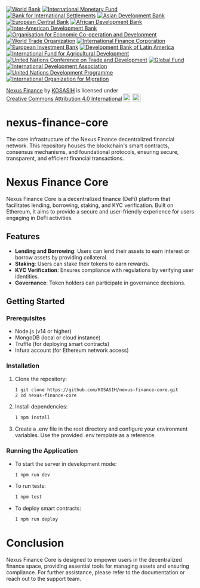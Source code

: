 [![World Bank](https://img.shields.io/badge/World%20Bank-0072B1?style=for-the-badge&logo=worldbank&logoColor=white)](https://www.worldbank.org/)
[![International Monetary Fund](https://img.shields.io/badge/IMF-8B1F3D?style=for-the-badge&logo=imf&logoColor=white)](https://www.imf.org/)
[![Bank for International Settlements](https://img.shields.io/badge/BIS-4B8B3B?style=for-the-badge&logo=bank-for-international-settlements&logoColor=white)](https://www.bis.org/)
[![Asian Development Bank](https://img.shields.io/badge/ADB-0072B1?style=for-the-badge&logo=asian-development-bank&logoColor=white)](https://www.adb.org/)
[![European Central Bank](https://img.shields.io/badge/ECB-003DA5?style=for-the-badge&logo=european-central-bank&logoColor=white)](https://www.ecb.europa.eu/)
[![African Development Bank](https://img.shields.io/badge/AfDB-FFB300?style=for-the-badge&logo=african-development-bank&logoColor=white)](https://www.afdb.org/)
[![Inter-American Development Bank](https://img.shields.io/badge/IADB-0072B1?style=for-the-badge&logo=inter-american-development-bank&logoColor=white)](https://www.iadb.org/)
[![Organisation for Economic Co-operation and Development](https://img.shields.io/badge/OECD-2E6DA4?style=for-the-badge&logo=oecd&logoColor=white)](https://www.oecd.org/)
[![World Trade Organization](https://img.shields.io/badge/WTO-4B8B3B?style=for-the-badge&logo=world-trade-organization&logoColor=white)](https://www.wto.org/)
[![International Finance Corporation](https://img.shields.io/badge/IFC-0072B1?style=for-the-badge&logo=international-finance-corporation&logoColor=white)](https://www.ifc.org/)
[![European Investment Bank](https://img.shields.io/badge/EIB-0072B1?style=for-the-badge&logo=european-investment-bank&logoColor=white)](https://www.eib.org/)
[![Development Bank of Latin America](https://img.shields.io/badge/CAF-0072B1?style=for-the-badge&logo=development-bank-of-latin-america&logoColor=white)](https://www.caf.com/)
[![International Fund for Agricultural Development](https://img.shields.io/badge/IFAD-0072B1?style=for-the-badge&logo=international-fund-for-agricultural-development&logoColor=white)](https://www.ifad.org/)
[![United Nations Conference on Trade and Development](https://img.shields.io/badge/UNCTAD-0072B1?style=for-the-badge&logo=united-nations&logoColor=white)](https://unctad.org/)
[![Global Fund](https://img.shields.io/badge/Global%20Fund-FF3D00?style=for-the-badge&logo=global-fund&logoColor=white)](https://www.theglobalfund.org/)
[![International Development Association](https://img.shields.io/badge/IDA-0072B1?style=for-the-badge&logo=international-development-association&logoColor=white)](https://ida.worldbank.org/)
[![United Nations Development Programme](https://img.shields.io/badge/UNDP-0072B1?style=for-the-badge&logo=united-nations&logoColor=white)](https://www.undp.org/)
[![International Organization for Migration](https://img.shields.io/badge/IOM-0072B1?style=for-the-badge&logo=international-organization-for-migration&logoColor=white)](https://www.iom.int/)

<p xmlns:cc="http://creativecommons.org/ns#" xmlns:dct="http://purl.org/dc/terms/"><a property="dct:title" rel="cc:attributionURL" href="https://github.com/KOSASIH/nexus-finance-core">Nexus Finance</a> by <a rel="cc:attributionURL dct:creator" property="cc:attributionName" href="https://www.linkedin.com/in/kosasih-81b46b5a">KOSASIH</a> is licensed under <a href="https://creativecommons.org/licenses/by/4.0/?ref=chooser-v1" target="_blank" rel="license noopener noreferrer" style="display:inline-block;">Creative Commons Attribution 4.0 International<img style="height:22px!important;margin-left:3px;vertical-align:text-bottom;" src="https://mirrors.creativecommons.org/presskit/icons/cc.svg?ref=chooser-v1" alt=""><img style="height:22px!important;margin-left:3px;vertical-align:text-bottom;" src="https://mirrors.creativecommons.org/presskit/icons/by.svg?ref=chooser-v1" alt=""></a></p>

# nexus-finance-core
The core infrastructure of the Nexus Finance decentralized financial network. This repository houses the blockchain's smart contracts, consensus mechanisms, and foundational protocols, ensuring secure, transparent, and efficient financial transactions.

# Nexus Finance Core

Nexus Finance Core is a decentralized finance (DeFi) platform that facilitates lending, borrowing, staking, and KYC verification. Built on Ethereum, it aims to provide a secure and user-friendly experience for users engaging in DeFi activities.

## Features

- **Lending and Borrowing**: Users can lend their assets to earn interest or borrow assets by providing collateral.
- **Staking**: Users can stake their tokens to earn rewards.
- **KYC Verification**: Ensures compliance with regulations by verifying user identities.
- **Governance**: Token holders can participate in governance decisions.

## Getting Started

### Prerequisites

- Node.js (v14 or higher)
- MongoDB (local or cloud instance)
- Truffle (for deploying smart contracts)
- Infura account (for Ethereum network access)

### Installation

1. Clone the repository:

   ```bash
   1 git clone https://github.com/KOSASIH/nexus-finance-core.git
   2 cd nexus-finance-core
   ```
   
2. Install dependencies:

   ```bash
   1 npm install
   ```

3. Create a .env file in the root directory and configure your environment variables. Use the provided .env template as a reference.

### Running the Application

- To start the server in development mode:

   ```bash
   1 npm run dev
   ```
   
- To run tests:

   ```bash
   1 npm test
   ```
   
- To deploy smart contracts:

   ```bash
   1 npm run deploy
   ```
   
# Conclusion

Nexus Finance Core is designed to empower users in the decentralized finance space, providing essential tools for managing assets and ensuring compliance. For further assistance, please refer to the documentation or reach out to the support team.
